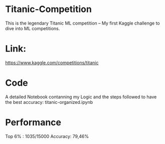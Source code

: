 # Titanic-Competition
This is the legendary Titanic ML competition – My first Kaggle challenge to dive into ML competitions.

# Link: 
https://www.kaggle.com/competitions/titanic

# Code
A detailed Notebook contanning my Logic and the steps followed to have the best accuracy: 
titanic-organized.ipynb

# Performance
Top 6% : 1035/15000
Accuracy: 79,46%
